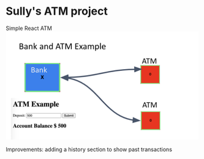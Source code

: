 # Sully's ATM project
Simple React ATM
<img src="./atm.png" />

Improvements: adding a history section to show past transactions


